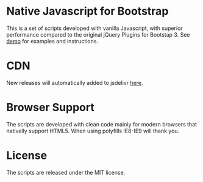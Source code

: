 # Native Javascript for Bootstrap
This is a set of scripts developed with vanilla Javascript, with superior performance compared to the original jQuery Plugins for Bootstap 3.
See <a href="http://thednp.github.io/bootstrap.native/">demo</a> for examples and instructions.

# CDN
New releases will automatically added to jsdelivr <a href="http://www.jsdelivr.com/#!bootstrap.native">here</a>.

# Browser Support
The scripts are developed with clean code mainly for modern browsers that nativelly support HTML5. When using polyfills IE8-IE9 will thank you.

# License
The scripts are released under the MIT license.
